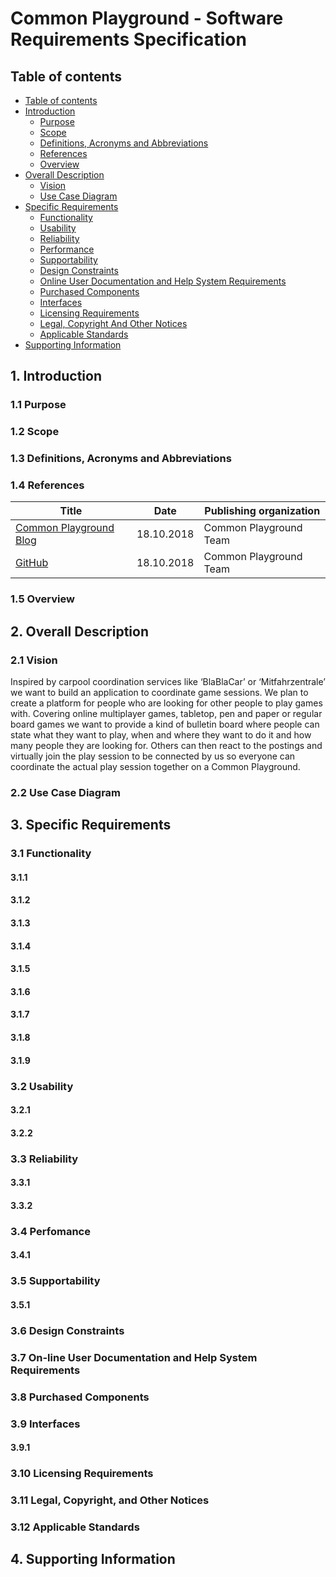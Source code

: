 # Common Playground - Software Requirements Specification 

## Table of contents
- [Table of contents](#table-of-contents)
- [Introduction](#1-introduction)
    - [Purpose](#11-purpose)
    - [Scope](#12-scope)
    - [Definitions, Acronyms and Abbreviations](#13-definitions-acronyms-and-abbreviations)
    - [References](#14-references)
    - [Overview](#15-overview)
- [Overall Description](#2-overall-description)
    - [Vision](#21-vision)
    - [Use Case Diagram](#22-use-case-diagram)
- [Specific Requirements](#3-specific-requirements)
    - [Functionality](#31-functionality)
    - [Usability](#32-usability)
    - [Reliability](#33-reliability)
    - [Performance](#34-performance)
    - [Supportability](#35-supportability)
    - [Design Constraints](#36-design-constraints)
    - [Online User Documentation and Help System Requirements](#37-on-line-user-documentation-and-help-system-requirements)
    - [Purchased Components](#purchased-components)
    - [Interfaces](#39-interfaces)
    - [Licensing Requirements](#310-licensing-requirements)
    - [Legal, Copyright And Other Notices](#311-legal-copyright-and-other-notices)
    - [Applicable Standards](#312-applicable-standards)
- [Supporting Information](#4-supporting-information)

## 1. Introduction

### 1.1 Purpose



### 1.2 Scope



### 1.3 Definitions, Acronyms and Abbreviations



### 1.4 References

| Title                                                              | Date       | Publishing organization   |
| -------------------------------------------------------------------|:----------:| ------------------------- |
| [Common Playground Blog](http://commonplayground.wordpress.com)    | 18.10.2018 | Common Playground Team    |
| [GitHub](https://github.com/nilskre/CommonPlayground)              | 18.10.2018 | Common Playground Team    |


### 1.5 Overview


## 2. Overall Description

### 2.1 Vision
Inspired by carpool coordination services like ‘BlaBlaCar’ or ‘Mitfahrzentrale’ we want to build an application to coordinate game sessions. We plan to create a platform for people who are looking for other people to play games with. Covering online multiplayer games, tabletop, pen and paper or regular board games we want to provide a kind of bulletin board where people can state what they want to play, when and where they want to do it and how many people they are looking for. Others can then react to the postings and virtually join the play session to be connected by us so everyone can coordinate the actual play session together on a Common Playground.

### 2.2 Use Case Diagram



## 3. Specific Requirements

### 3.1 Functionality


#### 3.1.1 

#### 3.1.2

#### 3.1.3

#### 3.1.4 

#### 3.1.5

#### 3.1.6 

#### 3.1.7

#### 3.1.8 

#### 3.1.9 

### 3.2 Usability


#### 3.2.1


#### 3.2.2 

### 3.3 Reliability

#### 3.3.1 


#### 3.3.2 

### 3.4 Perfomance

#### 3.4.1 


### 3.5 Supportability

#### 3.5.1 

### 3.6 Design Constraints

### 3.7 On-line User Documentation and Help System Requirements

### 3.8 Purchased Components

### 3.9 Interfaces

#### 3.9.1 

### 3.10 Licensing Requirements

### 3.11 Legal, Copyright, and Other Notices

### 3.12 Applicable Standards

## 4. Supporting Information

